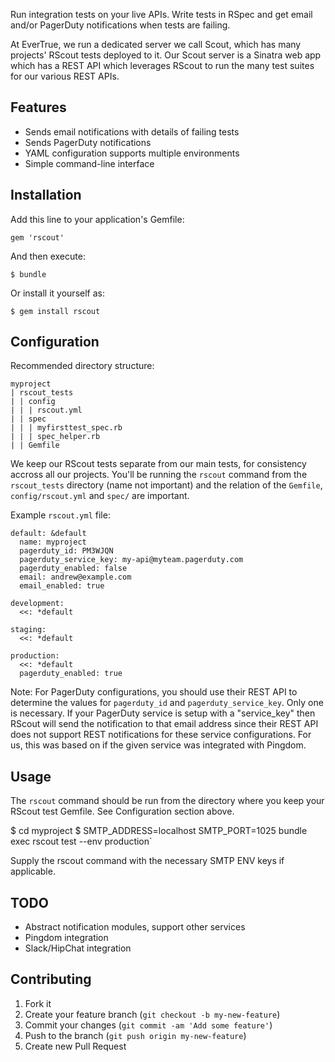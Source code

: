 Run integration tests on your live APIs. Write tests in RSpec and get email and/or PagerDuty notifications when tests are failing.

At EverTrue, we run a dedicated server we call Scout, which has many projects' RScout tests deployed to it. Our Scout server is a Sinatra web app which has a REST API which leverages RScout to run the many test suites for our various REST APIs.

## Features

* Sends email notifications with details of failing tests
* Sends PagerDuty notifications
* YAML configuration supports multiple environments
* Simple command-line interface

## Installation

Add this line to your application's Gemfile:

    gem 'rscout'

And then execute:

    $ bundle

Or install it yourself as:

    $ gem install rscout

## Configuration

Recommended directory structure:

```
myproject
| rscout_tests
| | config
| | | rscout.yml
| | spec
| | | myfirsttest_spec.rb
| | | spec_helper.rb
| | Gemfile
```

We keep our RScout tests separate from our main tests, for consistency accross all our projects. You'll be running the `rscout` command from the `rscout_tests` directory (name not important) and the relation of the `Gemfile`, `config/rscout.yml` and `spec/` are important.

Example `rscout.yml` file:

```
default: &default
  name: myproject
  pagerduty_id: PM3WJQN
  pagerduty_service_key: my-api@myteam.pagerduty.com
  pagerduty_enabled: false
  email: andrew@example.com
  email_enabled: true

development:
  <<: *default

staging:
  <<: *default

production:
  <<: *default
  pagerduty_enabled: true
```

Note: For PagerDuty configurations, you should use their REST API to determine the values for `pagerduty_id` and `pagerduty_service_key`. Only one is necessary. If your PagerDuty service is setup with a "service_key" then RScout will send the notification to that email address since their REST API does not support REST notifications for these service configurations. For us, this was based on if the given service was integrated with Pingdom.

## Usage

The `rscout` command should be run from the directory where you keep your RScout test Gemfile. See Configuration section above.

  $ cd myproject
  $ SMTP_ADDRESS=localhost SMTP_PORT=1025 bundle exec rscout test --env production`

Supply the rscout command with the necessary SMTP ENV keys if applicable.

## TODO

* Abstract notification modules, support other services
* Pingdom integration
* Slack/HipChat integration

## Contributing

1. Fork it
2. Create your feature branch (`git checkout -b my-new-feature`)
3. Commit your changes (`git commit -am 'Add some feature'`)
4. Push to the branch (`git push origin my-new-feature`)
5. Create new Pull Request